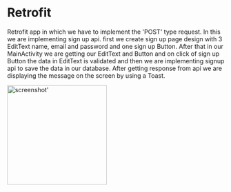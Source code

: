 # Retrofit

Retrofit app in which we have to implement the 'POST' type request. In this we are implementing sign up api. 
first we create sign up page design with 3 EditText name, 
email and password and one sign up Button. After that in our MainActivity we are getting our EditText and Button and on click of sign up Button 
the data in EditText is validated and then we are implementing signup api to save the data in our database. 
After getting response from api we are displaying the message on the screen by using a Toast.

<img width="231" alt="screenshot'" src="https://user-images.githubusercontent.com/95639970/216471165-4b94b1d5-36a6-4d62-b999-7e375efd0c6f.png">
